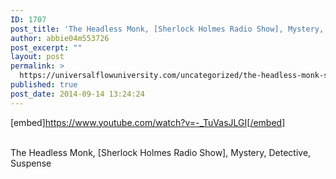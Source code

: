 ```yaml
---
ID: 1707
post_title: 'The Headless Monk, [Sherlock Holmes Radio Show], Mystery, Detective, Suspense'
author: abbie04m553726
post_excerpt: ""
layout: post
permalink: >
  https://universalflowuniversity.com/uncategorized/the-headless-monk-sherlock-holmes-radio-show-mystery-detective-suspense/
published: true
post_date: 2014-09-14 13:24:24
---
```

[embed]https://www.youtube.com/watch?v=-_TuVasJLGI[/embed]</br></br>
<p>The Headless Monk, [Sherlock Holmes Radio Show], Mystery, Detective, Suspense</p>
